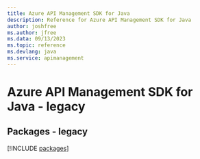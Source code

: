 ```yaml
---
title: Azure API Management SDK for Java
description: Reference for Azure API Management SDK for Java
author: joshfree
ms.author: jfree
ms.data: 09/13/2023
ms.topic: reference
ms.devlang: java
ms.service: apimanagement
---
```

# Azure API Management SDK for Java - legacy
## Packages - legacy
[!INCLUDE [packages](api-management-index.md)]